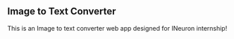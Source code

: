 ## Image to Text Converter

This is an Image to text converter web app designed for INeuron internship!